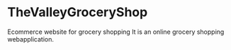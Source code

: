 # TheValleyGroceryShop
Ecommerce website for grocery shopping
It is an online grocery shopping webapplication.
